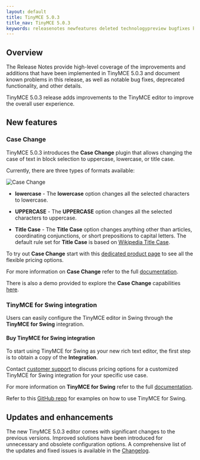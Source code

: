 ```yaml
---
layout: default
title: TinyMCE 5.0.3
title_nav: TinyMCE 5.0.3
keywords: releasenotes newfeatures deleted technologypreview bugfixes knownissues
---
```


## Overview

The Release Notes provide high-level coverage of the improvements and additions that have been implemented in TinyMCE 5.0.3 and document known problems in this release, as well as notable bug fixes, deprecated functionality, and other details.

TinyMCE 5.0.3 release adds improvements to the TinyMCE editor to improve the overall user experience.

## New features

### Case Change

TinyMCE 5.0.3 introduces the **Case Change** plugin that allows changing the case of text in block selection to uppercase, lowercase, or title case.

Currently, there are three types of formats available:

![**Case Change**]({{site.baseurl}}/images/casechange.png)

* **lowercase** - The **lowercase** option changes all the selected characters to lowercase.

* **UPPERCASE** - The **UPPERCASE** option changes all the selected characters to uppercase.

* **Title Case** - The **Title Case** option changes anything other than articles, coordinating conjunctions, or short prepositions to capital letters. The default rule set for **Title Case** is based on [Wikipedia Title Case](https://titlecaseconverter.com/rules/#WP).

To try out **Case Change** start with this [dedicated product page](https://apps.tiny.cloud/products/case-change/) to see all the flexible pricing options.

For more information on **Case Change** refer to the full [documentation]({{site.baseurl}}/plugins/casechange/).

There is also a demo provided to explore the **Case Change** capabilities [here]({{site.baseurl}}/demo/casechange/).

### TinyMCE for Swing integration

Users can easily configure the TinyMCE editor in Swing through the **TinyMCE for Swing** integration.

#### Buy TinyMCE for Swing integration

To start using TinyMCE for Swing as your new rich text editor, the first step is to obtain a copy of the **Integration**.

Contact [customer support](https://www.tiny.cloud/contact/) to discuss pricing options for a customized TinyMCE for Swing integration for your specific use case.

For more information on **TinyMCE for Swing** refer to the full [documentation]({{site.baseurl}}/integrations/swing/).

Refer to this [GitHub repo](https://github.com/tinymce/tinymce-swing-codesamples) for examples on how to use TinyMCE for Swing.

## Updates and enhancements

The new TinyMCE 5.0.3 editor comes with significant changes to the previous versions. Improved solutions have been introduced for unnecessary and obsolete configuration options. A comprehensive list of the updates and fixed issues is available in the [Changelog]({{site.baseurl}}/changelog/#version503march192019).
